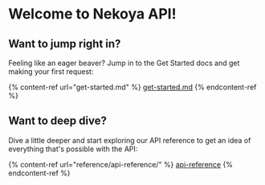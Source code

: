 # Welcome to Nekoya API!

## Want to jump right in?

Feeling like an eager beaver? Jump in to the Get Started docs and get making your first request:

{% content-ref url="get-started.md" %}
[get-started.md](get-started.md)
{% endcontent-ref %}

## Want to deep dive?

Dive a little deeper and start exploring our API reference to get an idea of everything that's possible with the API:

{% content-ref url="reference/api-reference/" %}
[api-reference](reference/api-reference/)
{% endcontent-ref %}
